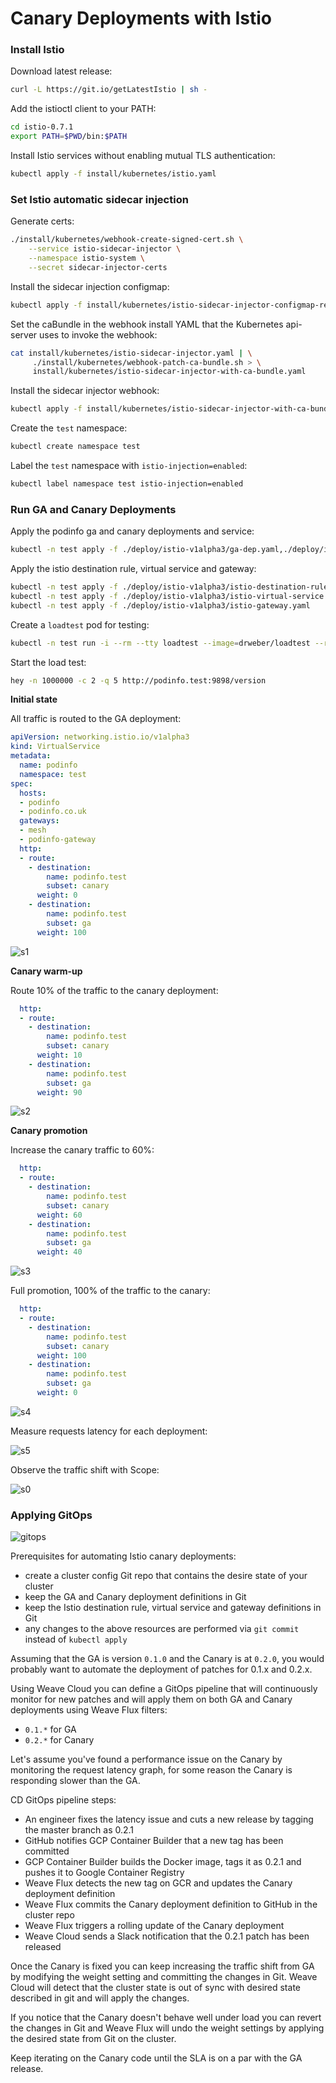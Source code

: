 # Canary Deployments with Istio

### Install Istio

Download latest release:

```bash
curl -L https://git.io/getLatestIstio | sh -
```

Add the istioctl client to your PATH:

```bash
cd istio-0.7.1
export PATH=$PWD/bin:$PATH
```

Install Istio services without enabling mutual TLS authentication:

```bash
kubectl apply -f install/kubernetes/istio.yaml
``` 

### Set Istio automatic sidecar injection

Generate certs:

```bash
./install/kubernetes/webhook-create-signed-cert.sh \
    --service istio-sidecar-injector \
    --namespace istio-system \
    --secret sidecar-injector-certs
```

Install the sidecar injection configmap:

```bash
kubectl apply -f install/kubernetes/istio-sidecar-injector-configmap-release.yaml
```

Set the caBundle in the webhook install YAML that the Kubernetes api-server uses to invoke the webhook:

```bash
cat install/kubernetes/istio-sidecar-injector.yaml | \
     ./install/kubernetes/webhook-patch-ca-bundle.sh > \
     install/kubernetes/istio-sidecar-injector-with-ca-bundle.yaml
```

Install the sidecar injector webhook:

```bash
kubectl apply -f install/kubernetes/istio-sidecar-injector-with-ca-bundle.yaml
```

Create the `test` namespace:

```bash
kubectl create namespace test
```

Label the `test` namespace with `istio-injection=enabled`:

```bash
kubectl label namespace test istio-injection=enabled
```

### Run GA and Canary Deployments

Apply the podinfo ga and canary deployments and service:

```bash
kubectl -n test apply -f ./deploy/istio-v1alpha3/ga-dep.yaml,./deploy/istio-v1alpha3/canary-dep.yaml,./deploy/istio-v1alpha3/svc.yaml
```

Apply the istio destination rule, virtual service and gateway:

```bash
kubectl -n test apply -f ./deploy/istio-v1alpha3/istio-destination-rule.yaml
kubectl -n test apply -f ./deploy/istio-v1alpha3/istio-virtual-service.yaml
kubectl -n test apply -f ./deploy/istio-v1alpha3/istio-gateway.yaml
```

Create a `loadtest` pod for testing:

```bash
kubectl -n test run -i --rm --tty loadtest --image=drweber/loadtest --restart=Never -- sh
```

Start the load test:

```bash
hey -n 1000000 -c 2 -q 5 http://podinfo.test:9898/version
```

**Initial state**

All traffic is routed to the GA deployment:

```yaml
apiVersion: networking.istio.io/v1alpha3
kind: VirtualService
metadata:
  name: podinfo
  namespace: test
spec:
  hosts:
  - podinfo
  - podinfo.co.uk
  gateways:
  - mesh
  - podinfo-gateway
  http:
  - route:
    - destination:
        name: podinfo.test
        subset: canary
      weight: 0
    - destination:
        name: podinfo.test
        subset: ga
      weight: 100
```

![s1](https://github.com/drweber/k8s-podinfo/blob/master/docs/screens/istio-c-s1.png)

**Canary warm-up**

Route 10% of the traffic to the canary deployment:

```yaml
  http:
  - route:
    - destination:
        name: podinfo.test
        subset: canary
      weight: 10
    - destination:
        name: podinfo.test
        subset: ga
      weight: 90
```

![s2](https://github.com/drweber/k8s-podinfo/blob/master/docs/screens/istio-c-s2.png)

**Canary promotion**

Increase the canary traffic to 60%:

```yaml
  http:
  - route:
    - destination:
        name: podinfo.test
        subset: canary
      weight: 60
    - destination:
        name: podinfo.test
        subset: ga
      weight: 40
```

![s3](https://github.com/drweber/k8s-podinfo/blob/master/docs/screens/istio-c-s3.png)

Full promotion, 100% of the traffic to the canary:

```yaml
  http:
  - route:
    - destination:
        name: podinfo.test
        subset: canary
      weight: 100
    - destination:
        name: podinfo.test
        subset: ga
      weight: 0
```

![s4](https://github.com/drweber/k8s-podinfo/blob/master/docs/screens/istio-c-s4.png)

Measure requests latency for each deployment:

![s5](https://github.com/drweber/k8s-podinfo/blob/master/docs/screens/istio-c-s5.png)
 
Observe the traffic shift with Scope:

![s0](https://github.com/drweber/k8s-podinfo/blob/master/docs/screens/istio-c-s0.png)

### Applying GitOps

![gitops](https://github.com/drweber/k8s-podinfo/blob/master/docs/diagrams/istio-gitops.png)

Prerequisites for automating Istio canary deployments:

* create a cluster config Git repo that contains the desire state of your cluster
* keep the GA and Canary deployment definitions in Git 
* keep the Istio destination rule, virtual service and gateway definitions in Git
* any changes to the above resources are performed via `git commit` instead of `kubectl apply`

Assuming that the GA is version `0.1.0` and the Canary is at `0.2.0`, you would probably 
want to automate the deployment of patches for 0.1.x and 0.2.x. 

Using Weave Cloud you can define a GitOps pipeline that will continuously monitor for new patches 
and will apply them on both GA and Canary deployments using Weave Flux filters:

* `0.1.*` for GA
* `0.2.*` for Canary

Let's assume you've found a performance issue on the Canary by monitoring the request latency graph, for 
some reason the Canary is responding slower than the GA. 

CD GitOps pipeline steps:

* An engineer fixes the latency issue and cuts a new release by tagging the master branch as 0.2.1
* GitHub notifies GCP Container Builder that a new tag has been committed
* GCP Container Builder builds the Docker image, tags it as 0.2.1 and pushes it to Google Container Registry
* Weave Flux detects the new tag on GCR and updates the Canary deployment definition
* Weave Flux commits the Canary deployment definition to GitHub in the cluster repo
* Weave Flux triggers a rolling update of the Canary deployment
* Weave Cloud sends a Slack notification that the 0.2.1 patch has been released 

Once the Canary is fixed you can keep increasing the traffic shift from GA by modifying the weight setting 
and committing the changes in Git. Weave Cloud will detect that the cluster state is out of sync with 
desired state described in git and will apply the changes. 

If you notice that the Canary doesn't behave well under load you can revert the changes in Git and 
Weave Flux will undo the weight settings by applying the desired state from Git on the cluster.

Keep iterating on the Canary code until the SLA is on a par with the GA release. 


